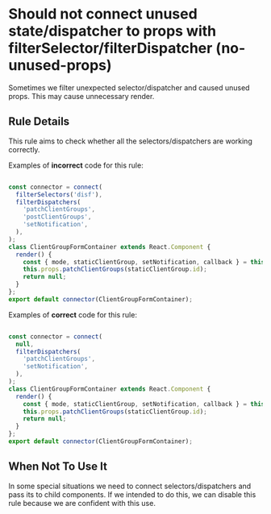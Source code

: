 # Should not connect unused state/dispatcher to props with filterSelector/filterDispatcher (no-unused-props)

Sometimes we filter unexpected selector/dispatcher and caused unused props.
This may cause unnecessary render.

## Rule Details

This rule aims to check whether all the selectors/dispatchers are working correctly.

Examples of **incorrect** code for this rule:

```js

const connector = connect(
  filterSelectors('disf'),
  filterDispatchers(
    'patchClientGroups',
    'postClientGroups',
    'setNotification',
  ),
);
class ClientGroupFormContainer extends React.Component {
  render() {
    const { mode, staticClientGroup, setNotification, callback } = this.props;
    this.props.patchClientGroups(staticClientGroup.id);
    return null;
  }
};
export default connector(ClientGroupFormContainer);

```

Examples of **correct** code for this rule:

```js

const connector = connect(
  null,
  filterDispatchers(
    'patchClientGroups',
    'setNotification',
  ),
);
class ClientGroupFormContainer extends React.Component {
  render() {
    const { mode, staticClientGroup, setNotification, callback } = this.props;
    this.props.patchClientGroups(staticClientGroup.id);
    return null;
  }
};
export default connector(ClientGroupFormContainer);

```

## When Not To Use It

In some special situations we need to connect selectors/dispatchers and pass its to child components. If we intended to do this, we can disable this rule because we are confident with this use.

